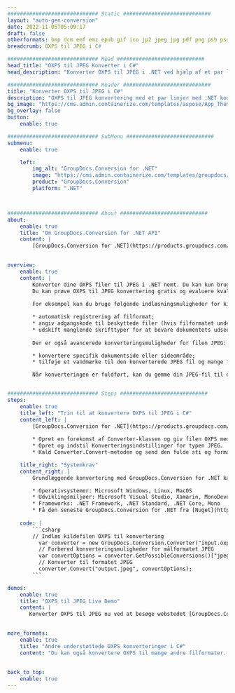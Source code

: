 ```yaml
---
############################# Static ############################
layout: "auto-gen-conversion"
date: 2022-11-05T05:09:17
draft: false
otherformats: bmp dcm emf emz epub gif ico jp2 jpeg jpg pdf png psb psd svg svgz tex tga tif tiff webp wmf wmz xps
breadcrumb: OXPS til JPEG i C#

############################# Head ############################
head_title: "OXPS til JPEG Konverter i C#"
head_description: "Konverter OXPS til JPEG i .NET ved hjælp af et par linjer kode. Brug GroupDocs Document Conversion API til at konvertere over 160 filformater."

############################# Header ############################
title: "Konverter OXPS til JPEG i C#"
description: "OXPS til JPEG konvertering med et par linjer med .NET kode"
bg_image: "https://cms.admin.containerize.com/templates/aspose/App_Themes/V3/images/bg/header1.png"
bg_overlay: false
button:
    enable: true

############################# SubMenu ############################
submenu:
    enable: true

    left:
        img_alt: "GroupDocs.Conversion for .NET"
        image: "https://cms.admin.containerize.com/templates/groupdocs/images/product-logos/90x90-noborder/groupdocs-conversion-net.png"
        product: "GroupDocs.Conversion"
        platform: ".NET"



############################# About ############################
about:
    enable: true
    title: "Om GroupDocs.Conversion for .NET API"
    content: |
        [GroupDocs.Conversion for .NET](https://products.groupdocs.com/conversion/net/) kan bruges til at konvertere Microsoft Word, Excel, PowerPoint, PDF, Visio og andre formater. GroupDocs.Conversion er en selvstændig API, der er velegnet til back-end og interne systemer, hvor høj ydeevne er påkrævet. Det afhænger ikke af nogen software som Microsoft eller Open Office.
    

overview:
    enable: true
    content: |
        Konverter dine OXPS filer til JPEG i .NET nemt. Du kan kun bruge et par C# kodelinjer i enhver platform efter eget valg, såsom - Windows, Linux, macOS.
        Du kan prøve OXPS til JPEG konvertering gratis og evaluere kvaliteten af ​​konverteringsresultaterne. Sammen med simple filkonverteringsscenarier kan du prøve mere avancerede muligheder for at indlæse kilden OXPS fil og for at gemme output JPEG resultat. 
        
        For eksempel kan du bruge følgende indlæsningsmuligheder for kilden OXPS:

        * automatisk registrering af filformat;
        * angiv adgangskode til beskyttede filer (hvis filformatet understøtter det);
        * udskift manglende skrifttyper for at bevare dokumentets udseende.
        
        Der er også avancerede konverteringsmuligheder for filen JPEG:

        * konvertere specifik dokumentside eller sideområde;
        * tilføje et vandmærke til den konverterede JPEG fil og mange flere.

        Når konverteringen er fuldført, kan du gemme din JPEG-fil til den lokale filsti eller ethvert tredjepartslager som FTP, Amazon S3, Google Drive, Dropbox osv. Bemærk venligst - for at konvertere OXPS til {{ TO}} er der ikke behov for yderligere software installeret - som MS Office, Open Office, Adobe Acrobat Reader osv.


############################# Steps ############################
steps:
    enable: true
    title_left: "Trin til at konvertere OXPS til JPEG i C#"
    content_left: |
        [GroupDocs.Conversion for .NET](https://products.groupdocs.com/conversion/net/) gør det nemt for udviklere at konvertere en OXPS fil til JPEG med et par linjer kode.
        
        * Opret en forekomst af Converter-klassen og giv filen OXPS med den fulde sti
        * Opret og indstil Konverteringsindstillinger for typen JPEG.
        * Kald Converter.Convert-metoden og send den fulde sti og format (JPEG) som en parameter

    title_right: "Systemkrav"
    content_right: |
        Grundlæggende konvertering med GroupDocs.Conversion for .NET kan udføres med nogle få enkle trin. Vores API'er understøttes på alle større platforme og operativsystemer. Før du udfører koden nedenfor, skal du sørge for, at du har følgende forudsætninger installeret på dit system.

        * Operativsystemer: Microsoft Windows, Linux, MacOS
        * Udviklingsmiljøer: Microsoft Visual Studio, Xamarin, MonoDevelop
        * Frameworks: .NET Framework, .NET Standard, .NET Core, Mono
        * Få den seneste GroupDocs.Conversion for .NET fra [Nuget](https://www.nuget.org/packages/groupdocs.conversion)
         
    code: |
        ```csharp    
        // Indlæs kildefilen OXPS til konvertering
          var converter = new GroupDocs.Conversion.Converter("input.oxps");
          // Forbered konverteringsmuligheder for målformatet JPEG
          var convertOptions = converter.GetPossibleConversions()["jpeg"].ConvertOptions;
          // Konverter til formatet JPEG
          converter.Convert("output.jpeg", convertOptions);
        ```

demos:
    enable: true
    title: "OXPS til JPEG Live Demo"
    content: |
       Konverter OXPS til JPEG nu ved at besøge webstedet [GroupDocs.Conversion App](https://products.groupdocs.app/conversion/family). Online demo har følgende fordele
          

more_formats:
    enable: true
    title: "Andre understøttede OXPS konverteringer i C#"
    content: "Du kan også konvertere OXPS til mange andre filformater. Se venligst listen nedenfor."
       
       
back_to_top:
    enable: true
---
```

